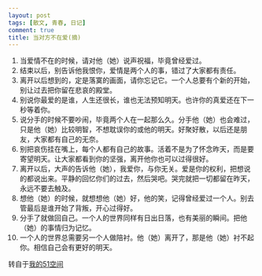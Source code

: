 ```yaml
---
layout: post
tags: [散文, 青春, 日记]
comment: true
title: 当对方不在爱(摘)
---
```


1. 当爱情不在的时候，请对他（她）说声祝福，毕竟曾经爱过。
2. 结束以后，别告诉他我恨你，爱情是两个人的事，错过了大家都有责任。
3. 离开以后想到的，定是落寞的画面，请你忘记它。一个人总要有个新的开始，别让过去把你留在悲哀的殿堂。
4. 别说你最爱的是谁，人生还很长，谁也无法预知明天。也许你的真爱还在下一秒等着你。
5. 说分手的时候不要吵闹，毕竟两个人在一起那么久。分手他（她）也会难过，只是他（她）比较明智，不想耽误你的或他的明天。好聚好散，以后还是朋友，大家都有自己的无奈。
6. 别把哀伤挂在嘴上，每个人都有自己的故事。活着不是为了怀念昨天，而是要寄望明天。让大家都看到你的坚强，离开他你也可以过得很好。
7. 离开以后，大声的告诉他（她），我爱你，与你无关。爱是你的权利，把想说的都说出来。平静的回忆你们的过去，然后哭吧。哭完就把一切都留在昨天，永远不要去触及。
8. 想他（她）的时候，就想想他（她）好，他的笑，记得曾经爱过一个人。别去管最后是谁开始了背叛，开心过得好。
9. 分手了就做回自己。一个人的世界同样有日出日落，也有美丽的瞬间。把他（她）的事情归为记忆。
10. 一个人的世界总需要另一个人做陪衬。他（她）离开了，那是他（她）衬不起你。相信自己会有更好的明天。


转自于[我的51空间](http://home.51.com/cailiwei712/diary/item/10023188.html)
